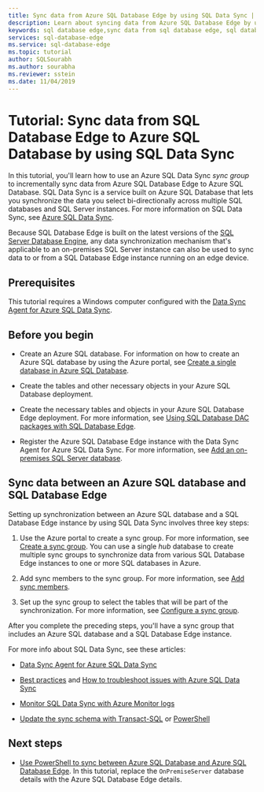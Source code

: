 ```yaml
---
title: Sync data from Azure SQL Database Edge by using SQL Data Sync | Microsoft Docs
description: Learn about syncing data from Azure SQL Database Edge by using Azure SQL Data Sync
keywords: sql database edge,sync data from sql database edge, sql database edge data sync
services: sql-database-edge
ms.service: sql-database-edge
ms.topic: tutorial
author: SQLSourabh
ms.author: sourabha
ms.reviewer: sstein
ms.date: 11/04/2019
---
```


# Tutorial: Sync data from SQL Database Edge to Azure SQL Database by using SQL Data Sync

In this tutorial, you'll learn how to use an Azure SQL Data Sync *sync group* to incrementally sync data from Azure SQL Database Edge to Azure SQL Database. SQL Data Sync is a service built on Azure SQL Database that lets you synchronize the data you select bi-directionally across multiple SQL databases and SQL Server instances. For more information on SQL Data Sync, see [Azure SQL Data Sync](../azure-sql/database/sql-data-sync-data-sql-server-sql-database.md).

Because SQL Database Edge is built on the latest versions of the [SQL Server Database Engine](/sql/sql-server/sql-server-technical-documentation/), any data synchronization mechanism that's applicable to an on-premises SQL Server instance can also be used to sync data to or from a SQL Database Edge instance running on an edge device.

## Prerequisites

This tutorial requires a Windows computer configured with the [Data Sync Agent for Azure SQL Data Sync](../azure-sql/database/sql-data-sync-agent-overview.md).

## Before you begin

* Create an Azure SQL database. For information on how to create an Azure SQL database by using the Azure portal, see [Create a single database in Azure SQL Database](../azure-sql/database/single-database-create-quickstart.md?tabs=azure-portal).

* Create the tables and other necessary objects in your Azure SQL Database deployment.

* Create the necessary tables and objects in your Azure SQL Database Edge deployment. For more information, see [Using SQL Database DAC packages with SQL Database Edge](stream-analytics.md).

* Register the Azure SQL Database Edge instance with the Data Sync Agent for Azure SQL Data Sync. For more information, see [Add an on-premises SQL Server database](../azure-sql/database/data-sync-sql-server-configure.md#add-on-prem).

## Sync data between an Azure SQL database and SQL Database Edge

Setting up synchronization between an Azure SQL database and a SQL Database Edge instance by using SQL Data Sync involves three key steps:  

1. Use the Azure portal to create a sync group. For more information, see [Create a sync group](../azure-sql/database/data-sync-sql-server-configure.md#create-sync-group). You can use a single *hub* database to create multiple sync groups to synchronize data from various SQL Database Edge instances to one or more SQL databases in Azure.

2. Add sync members to the sync group. For more information, see [Add sync members](../azure-sql/database/data-sync-sql-server-configure.md#add-sync-members).

3. Set up the sync group to select the tables that will be part of the synchronization. For more information, see [Configure a sync group](../azure-sql/database/data-sync-sql-server-configure.md#add-sync-members).

After you complete the preceding steps, you'll have a sync group that includes an Azure SQL database and a SQL Database Edge instance.

For more info about SQL Data Sync, see these articles:

* [Data Sync Agent for Azure SQL Data Sync](../azure-sql/database/sql-data-sync-agent-overview.md)

* [Best practices](../azure-sql/database/sql-data-sync-best-practices.md) and [How to troubleshoot issues with Azure SQL Data Sync](../azure-sql/database/sql-data-sync-troubleshoot.md)

* [Monitor SQL Data Sync with Azure Monitor logs](../azure-sql/database/sql-data-sync-monitor-sync)

* [Update the sync schema with Transact-SQL](../azure-sql/database/sql-data-sync-update-sync-schema.md) or [PowerShell](../azure-sql/database/scripts/update-sync-schema-in-sync-group.md)

## Next steps

* [Use PowerShell to sync between Azure SQL Database and Azure SQL Database Edge](../azure-sql/database/scripts/sql-data-sync-sync-data-between-azure-onprem.md). In this tutorial, replace the `OnPremiseServer` database details with the Azure SQL Database Edge details.
